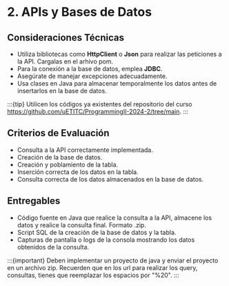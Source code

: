 # 2. APIs y Bases de Datos

## Consideraciones Técnicas

- Utiliza bibliotecas como **HttpClient** o **Json** para realizar las peticiones a la API. Cargalas en el arhivo pom.
- Para la conexión a la base de datos, emplea **JDBC**.
- Asegúrate de manejar excepciones adecuadamente.
- Usa clases en Java para almacenar temporalmente los datos antes de insertarlos en la base de datos.

:::{tip}
Utilicen los códigos ya existentes del repositorio del curso https://github.com/uETITC/ProgrammingII-2024-2/tree/main.
:::

## Criterios de Evaluación

- Consulta a la API correctamente implementada.
- Creación de la base de datos.
- Creación y poblamiento de la tabla.
- Inserción correcta de los datos en la tabla.
- Consulta correcta de los datos almacenados en la base de datos.

## Entregables

- Código fuente en Java que realice la consulta a la API, almacene los datos y realice la consulta final. Formato .zip.
- Script SQL de la creación de la base de datos y la tabla. 
- Capturas de pantalla o logs de la consola mostrando los datos obtenidos de la consulta.

:::{important}
Deben implementar un proyecto de java y enviar el proyecto en un archivo zip. Recuerden que en los url para realizar los query, consultas, tienes que reemplazar los espacios por "%20".
:::